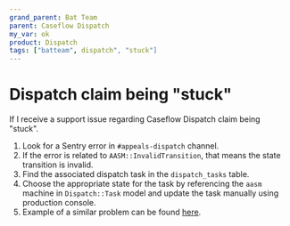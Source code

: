 ```yaml
---
grand_parent: Bat Team
parent: Caseflow Dispatch
my_var: ok
product: Dispatch
tags: ["batteam", dispatch", "stuck"]
---
```


# Dispatch claim being "stuck"
If I receive a support issue regarding Caseflow Dispatch claim being "stuck".
1. Look for a Sentry error in `#appeals-dispatch` channel.
1. If the error is related to `AASM::InvalidTransition`, that means the state transition is invalid.
1. Find the associated dispatch task in the `dispatch_tasks` table.
1. Choose the appropriate state for the task by referencing the `aasm` machine in `Dispatch::Task` model and update the task manually using production console.
1. Example of a similar problem can be found [here](https://dsva.slack.com/archives/CHX8FMP28/p1561996067122700).